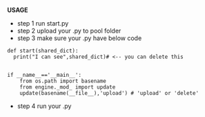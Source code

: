 


**USAGE**



- step 1 run start.py
- step 2 upload your .py to pool folder
- step 3 make sure your .py have below code
  
```
def start(shared_dict):
  print("I can see",shared_dict)# <-- you can delete this
  
    
if __name__=='__main__':
    from os.path import basename
    from engine._mod_ import update
    update(basename(__file__),'upload') # 'upload' or 'delete'
```
- step 4 run your .py
